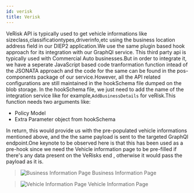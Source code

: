 ```yaml
---
id: verisk
title: Verisk
---
```


VeRisk API is typically used to get vehicle informations like sizeclass,classificationtypes,driverinfo,etc using the business location address field in our DIEP2 application.We use the same plugin based hook approach for its integration with our GraphQl service.
This third party api is typically used with Commercial Auto businesses.But in  order to integrate it, we have a seperate JavaScript based code tranformation function intead of the JSONATA approach and the code for the same can be found in the pos-components package of our service.However, all the API related configurations are still maintained in the hookSchema file dumped on the blob storage.
In the hookSchema file, we just need to add the name of the integration service like for example,``AddBusinessDetails`` for veRisk.This function needs two arguments like:
- Policy Model
- Extra Parameter object from hookSchema

In return, this would provide us with the pre-populated vehicle informations mentioned above, and the the same payload is sent to the targeted GraphQl endpoint.One keynote to be observed here is that this has been used as a pre-hook since we need the Vehicle information page to be pre-filled if there's any data present on the VeRisks end , otherwise it would pass the payload as it is.


>![Business Information Page](../../static/img/docs/thirdparty/veRisk-businessinfo.png)
Business Information Page

>![Vehicle Information Page](../../static/img/docs/thirdparty/veRiskResult.png)
Vehicle Information Page